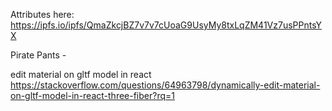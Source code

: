 Attributes here:
https://ipfs.io/ipfs/QmaZkcjBZ7v7v7cUoaG9UsyMy8txLqZM41Vz7usPPntsYX

Pirate
Pants -

edit material on gltf model in react
https://stackoverflow.com/questions/64963798/dynamically-edit-material-on-gltf-model-in-react-three-fiber?rq=1
